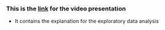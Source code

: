 ### This is the [link](https://drive.google.com/file/d/1qqS5_WxdX1Q6wGjt43Q7m6SEJf9WjQEb/view?usp=sharing) for the video presentation
- It contains the explanation for the exploratory data analysis
